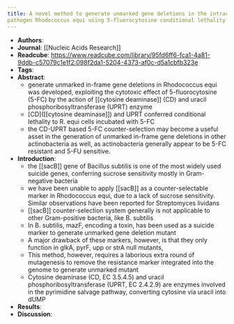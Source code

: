 ```yaml
---
title: A novel method to generate unmarked gene deletions in the intracellular 
pathogen Rhodococcus equi using 5-fluorocytosine conditional lethality
---
```


- **Authors**:
- **Journal**: [[Nucleic Acids Research]]
- **Readcube**: https://www.readcube.com/library/95fd6ff6-fca1-4a81-9ddb-c57079c1e1f2:098f2da1-5204-4373-af0c-d5a1cbfb323e
- **Tags**:
- **Abstract**:
	- generate unmarked in-frame gene deletions in Rhodococcus equi was developed, exploiting the cytotoxic effect of 5-fluorocytosine (5-FC) by the action of [[cytosine deaminase]] (CD) and uracil phosphoribosyltransferase (UPRT) enzyme
	- [CD]([[cytosine deaminase]]) and UPRT conferred conditional lethality to R. equi cells incubated with 5-FC
	- the CD-UPRT based 5-FC counter-selection may become a useful asset in the generation of unmarked in-frame gene deletions in other actinobacteria as well, as actinobacteria generally appear to be 5-FC resistant and 5-FU sensitive.
- **Introduction**:
	- the [[sacB]] gene of Bacillus subtilis is one of the most widely used suicide genes, conferring sucrose sensitivity mostly in Gram-negative bacteria
	- we have been unable to apply [[sacB]] as a counter-selectable marker in Rhodococcus equi, due to a lack of sucrose sensitivity. Similar observations have been reported for Streptomyces lividans
	- [[sacB]] counter-selection system generally is not applicable to other Gram-positive bacteria, like B. subtilis
	- In B. subtilis, mazF, encoding a toxin, has been used as a suicide marker to generate unmarked gene deletion mutant
	- A major drawback of these markers, however, is that they only function in glkA, pyrF, upp or strA null mutants,
	- This method, however, requires a laborious extra round of mutagenesis to remove the resistance marker integrated into the genome to generate unmarked mutant
	- Cytosine deaminase (CD, EC 3.5.4.5) and uracil phosphoribosyltransferase (UPRT, EC 2.4.2.9) are enzymes involved in the pyrimidine salvage pathway, converting cytosine via uracil into dUMP
- **Results**:
- **Discussion**:
